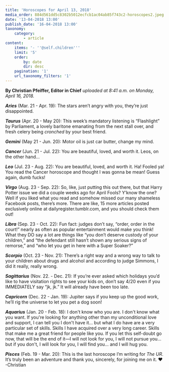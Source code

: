 ```yaml
---
title: 'Horoscopes for April 13, 2018'
media_order: 884d561dd5c8302b5012ecfcb1ac04ab85f743c2-horoscopes2.jpeg
date: '13-04-2018 13:00'
publish_date: '16-04-2018 13:00'
taxonomy:
    category:
        - article
content:
    items: '- ''@self.children'''
    limit: '5'
    order:
        by: date
        dir: desc
    pagination: '1'
    url_taxonomy_filters: '1'
---
```


**By Christian Pfeiffer, Editor in Chief** _uploaded at 8:41 a.m. on Monday, April 16, 2018._

_**Aries**_ (Mar. 21 - Apr. 19): The stars aren’t angry with you, they’re just disappointed.

_**Taurus**_ (Apr. 20 - May 20): This week’s mandatory listening is “Flashlight” by Parliament, a lovely baritone emanating from the next stall over, and fresh celery being _cronched_ by your best friend.

_**Gemini**_ (May 21 - Jun. 20): Motor oil is just car butter, change my mind.

_**Cancer**_ (Jun. 21 - Jul. 22): You are beautiful, loved, and worth it. Leos, on the other hand…

_**Leo**_ (Jul. 23 - Aug. 22): You are beautiful, loved, and worth it. Ha! Fooled ya! You read the Cancer horoscope and thought I was gonna be mean! Guess again, dumb fucks!

_**Virgo**_ (Aug. 23 - Sep. 22): So, like, just putting this out there, but that Harry Potter issue we did a couple weeks ago for April Fools? Y’know the one? Well if you liked what you read and somehow missed our many shameless Facebook posts, there’s more. There are like, 15 more articles posted exclusively online at dailyregister.tumblr.com, and you should check them out!

_**Libra**_ (Sep. 23 - Oct. 22): Fun fact: judges don’t say, “order, order in the court!” nearly as often as popular entertainment would make you think! What they DO say a lot are things like “you don’t deserve custody of your children,” and “the defendant still hasn’t shown any serious signs of remorse,” and “who let you get in here with a Super Soaker?”

_**Scorpio**_ (Oct. 23 - Nov. 21): There’s a right way and a wrong way to talk to your children about drugs and alcohol and according to judge Simmons, I did it really, really wrong.

_**Sagittarius**_ (Nov. 22. - Dec. 21): If you’re ever asked which holidays you’d like to have visitation rights to see your kids on, don’t say 4/20 even if you IMMEDIATELY say “jk, jk.” It will already have been too late.

_**Capricorn**_ (Dec. 22 - Jan. 19): Jupiter says if you keep up the good work, he’ll rig the universe to let you pet a dog soon!

_**Aquarius**_ (Jan. 20 - Feb. 18): I don't know who you are. I don't know what you want. If you're looking for anything other than my unconditional love and support, I can tell you I don't have it… but what I do have are a very particular set of skills. Skills I have acquired over a very long career. Skills that make me a great friend for people like you. If you let this self-doubt go now, that will be the end of it—I will not look for you, I will not pursue you... but if you don't, I will look for you, I will find you... and I will hug you.

_**Pisces**_ (Feb. 19 - Mar. 20): This is the last horoscope I’m writing for _The UR_. It’s truly been an adventure and thank you, sincerely, for joining me on it. ♥
	-Christian
